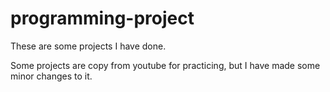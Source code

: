 # programming-project
These are some projects I have done. 

Some projects are copy from youtube for practicing, but I have made some minor changes to it. 
